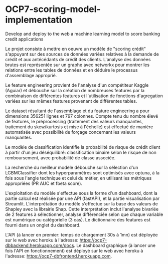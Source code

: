 # OCP7-scoring-model-implementation
Develop and deploy to the web a machine learning model to score banking credit applications

Le projet consiste à mettre en oeuvre un modèle de "scoring crédit" s'appuyant sur des sources de données variées relatives à la demande de crédit et aux antécédants de crédit des clients. L'analyse des données brutes est représentée sur un graphe avec networkx pour montrer les relations entre les tables de données et en déduire le processus d'assemblage approprié.

Le feature engineering provient de l'analyse d'un compétiteur Kaggle (Aguiar) et débouche sur la création de nombreuses features par la combinaison de différentes features et l'utilisation de fonctions d'agregation variées sur les mêmes features provenant de différentes tables.

Le dataset résultant de l'assemblage et du feature engineering a pour dimensions 356251 lignes et 797 colonnes.
Compte tenu du nombre élevé de features, le préprocessing (traitement des valeurs manquantes, traitement du skew/kurtosis et mise à l'échelle) est effectué de manière automatisée avec possibilité de forçage concernant les valeurs manquantes.

Le modèle de classification identifie la probabilité de risque de crédit client à partir d'un jeu déséquilibré: classification binaire selon le risque de non remboursement, avec probabilité de classe associée.

La recherche du meilleur modèle débouche sur la sélection d'un LGBMClassifier dont les hyperparamètres sont optimisés avec optuna, à la fois sous l'angle technique et celui du métier, en utilisant les métriques appropriées (PR AUC et fbeta score).

L'exploitation du modèle s'effectue sous la forme d'un dashboard, dont la partie calcul est réalisée par une API (fastAPI), et la partie visualisation par Streamlit. L'interprétation du modèle s'effectue sur la base des valeurs de Shapley avec la librairie Shap.
Cette interprétation inclut l'analyse bivariée de 2 features à sélectionner, analyse différenciée selon que chaque variable est numérique ou catégorielle (3 cas).
Le dictionnaire des features est fourni dans un onglet du dashboard.

L'API (à lancer en premier: temps de chargement 30s à 1mn) est déployée sur le web avec heroku à l'adresse: https://ocp7-dbbackend.herokuapp.com/docs.
Le dashboard graphique (à lancer une fois l'API en fonctionnement) est déployé sur le web avec heroku à l'adresse: https://ocp7-dbfrontend.herokuapp.com.
